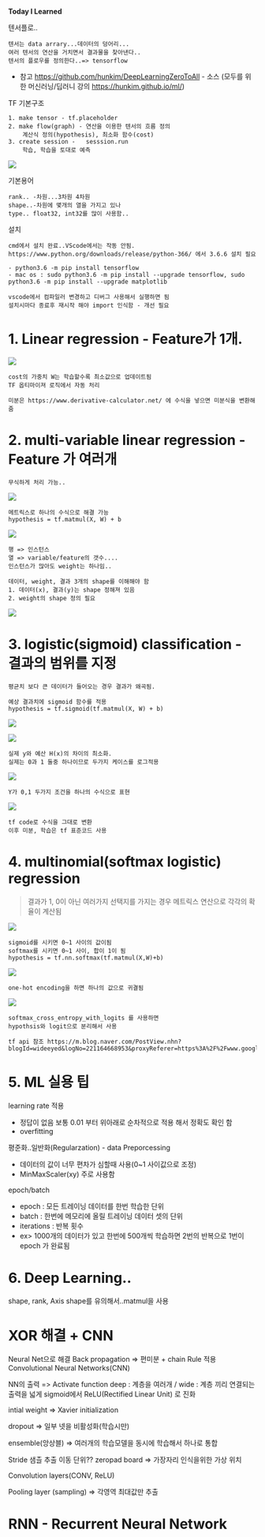 
**Today I Learned**

텐서플로..

    텐서는 data arrary...데이터의 덩어리...
    여러 텐서의 연산을 거치면서 결과물을 찾아낸다..
    텐서의 플로우를 정의한다..=> tensorflow

* 참고
https://github.com/hunkim/DeepLearningZeroToAll - 소스 
(모두를 위한 머신러닝/딥러니 강의 https://hunkim.github.io/ml/)


TF 기본구조 

    1. make tensor - tf.placeholder
    2. make flow(graph) - 연산을 이용한 텐서의 흐름 정의
        계산식 정의(hypothesis), 최소화 함수(cost)
    3. create session -   sesssion.run
        학습, 학습을 토대로 예측

![](./IMG/01_base.PNG)

기본용어

    rank.. -차원...3차원 4차원
    shape..-차원에 몇개의 열을 가지고 있나
    type.. float32, int32를 많이 사용함.. 

설치 

    cmd에서 설치 완료..VScode에서는 작동 안됨.
    https://www.python.org/downloads/release/python-366/ 에서 3.6.6 설치 필요

    - python3.6 -m pip install tensorflow
    - mac os : sudo python3.6 -m pip install --upgrade tensorflow, sudo python3.6 -m pip install --upgrade matplotlib

    vscode에서 컴파일러 변경하고 디버그 사용해서 실행하면 됨
    설치시마다 종료후 재시작 해야 import 인식함 - 개선 필요


# 1. Linear regression - Feature가 1개.

![](./IMG/02_linear_regression_cost.PNG)

    cost의 가중치 W는 학습할수록 최소값으로 업데이트됨
    TF 옵티마이져 로직에서 자동 처리

    미분은 https://www.derivative-calculator.net/ 에 수식을 넣으면 미분식을 변환해 줌

# 2. multi-variable linear regression - Feature 가 여러개

    무식하게 처리 가능..

![](./IMG/03_multi_vars.jpg)
 
    메트릭스로 하나의 수식으로 해결 가능 
    hypothesis = tf.matmul(X, W) + b

![](./IMG/04_matrix.jpg)

    행 => 인스턴스 
    열 => variable/feature의 갯수....
    인스턴스가 많아도 weight는 하나임..

    데이터, weight, 결과 3개의 shape를 이해해야 함
    1. 데이터(x), 결과(y)는 shape 정해져 있음
    2. weight의 shape 정의 필요

![](./IMG/05_01_weight_shape.JPG)

# 3. logistic(sigmoid) classification - 결과의 범위를 지정

    평균치 보다 큰 데이터가 들어오는 경우 결과가 왜곡됨.

    예상 결과치에 sigmoid 함수를 적용
    hypothesis = tf.sigmoid(tf.matmul(X, W) + b)
    

![](./IMG/06_sigmoid(matrix).JPG) 

![](./IMG/07_min_cost.JPG) 


    실제 y와 예산 H(x)의 차이의 최소화.
    실제는 0과 1 둘중 하나이므로 두가지 케이스를 로그적용

![](./IMG/08_cost_final.JPG) 

    Y가 0,1 두가지 조건을 하나의 수식으로 표현

![](./IMG/09_final_tf.JPG)

    tf code로 수식을 그대로 변환
    이후 미분, 학습은 tf 표준코드 사용

# 4. multinomial(softmax logistic) regression

>결과가 1, 0이 아닌 여러가지 선택지를 가지는 경우
메트릭스 연산으로 각각의 확율이 계산됨

![](./IMG/10_softmax_01.JPG)    

    sigmoid를 시키면 0~1 사이의 값이됨
    softmax를 시키면 0~1 사이, 합이 1이 됨
    hypothesis = tf.nn.softmax(tf.matmul(X,W)+b)

![](./IMG/10_softmax_02.JPG)    

    one-hot encoding을 하면 하나의 값으로 귀결됨

![](./IMG/10_softmax_03.JPG)  

    softmax_cross_entropy_with_logits 를 사용하면
    hypothsis와 logit으로 분리해서 사용

    tf api 참조 https://m.blog.naver.com/PostView.nhn?blogId=wideeyed&logNo=221164668953&proxyReferer=https%3A%2F%2Fwww.google.com%2F


# 5. ML 실용 팁

learning rate 적용
- 정답이 없음 보통 0.01 부터 위아래로 순차적으로 적용 해서 정확도 확인 함
- overfitting

평준화..일반화(Regularzation) - data Preporcessing
- 데이터의 값이 너무 편차가 심할때 사용(0~1 사이값으로 조정)
- MinMaxScaler(xy) 주로 사용함

epoch/batch
- epoch : 모든 트레이닝 데이터를 한번 학습한 단위
- batch : 한번에 메모리에 올릴 트레이닝 데이터 셋의 단위
- iterations : 반복 횟수
- ex> 1000개의 데이터가 있고 한번에 500개씩 학습하면 2번의 반복으로 1번이 epoch 가 완료됨


# 6. Deep Learning..

shape, rank, Axis
shape를 유의해서..matmul을 사용


# XOR 해결 + CNN

Neural Net으로 해결 
Back propagation => 편미분 + chain Rule 적용
Convolutional Neural Networks(CNN)

NN의 출력 => Activate function
deep : 계층을 여러개 / wide : 계층 끼리 연결되는 출력을 넓게
sigmoid에서 ReLU(Rectified Linear Unit) 로 진화

intial weight => Xavier initialization

dropout => 일부 넷을 비활성화(학습시만)

ensemble(앙상블) => 여러개의 학습모델을 동시에 학습해서 하나로 통합

Stride 샘츨 추출 이동 단위??
zeropad board => 가장자리 인식을위한 가상 위치

Convolution layers(CONV, ReLU) 

Pooling layer (sampling) => 각영역 최대값만 추출

# RNN - Recurrent Neural Network
















